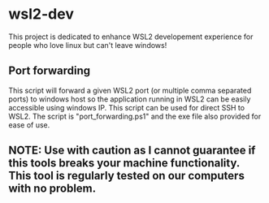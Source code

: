 # wsl2-dev
This project is dedicated to enhance WSL2 developement experience for people who love linux but can't leave windows!

## Port forwarding
This script will forward a given WSL2 port (or multiple comma separated ports) to windows host so the application running in WSL2 can be easily accessible using windows IP. This script can be used for direct SSH to WSL2. The script is "port_forwarding.ps1" and the exe file also provided for ease of use.



## NOTE: Use with caution as I cannot guarantee if this tools breaks your machine functionality. This tool is regularly tested on our computers with no problem.
